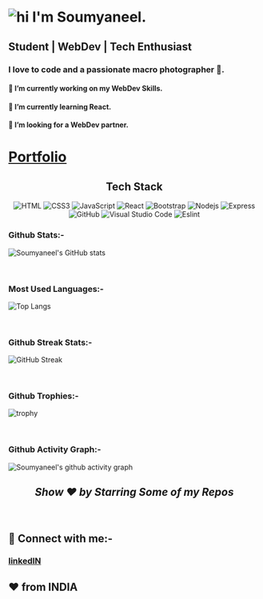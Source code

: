 # ![hi](https://www.mediafire.com/convkey/3a97/nkg4j7d832ludi8zg.jpg) I'm Soumyaneel.


## Student | WebDev | Tech Enthusiast

### I love to code and a passionate macro photographer 📸.

#### 🔭 I’m currently working on my WebDev Skills.
#### 🌱 I’m currently learning React.
#### 🤔 I’m looking for a WebDev partner.


# [Portfolio](https://soumyaneel.web.app)



<div align="center">
  <h2>Tech Stack</h2>
  
  ![HTML](https://img.shields.io/badge/HTML-006466?logo=HTML5&logoColor=white)
  ![CSS3](https://img.shields.io/badge/CSS3-065A60?logo=css3&logoColor=white)
  ![JavaScript](https://img.shields.io/badge/JavaScript-0B525B?logo=javascript&logoColor=white)
  ![React](https://img.shields.io/badge/React-144552?logo=react&logoColor=white)
  ![Bootstrap](https://img.shields.io/badge/Bootstrap-212F45?logo=bootstrap&logoColor=white)
  ![Nodejs](https://img.shields.io/badge/Nodejs-312244?logo=Node.js&logoColor=white)
  ![Express](https://img.shields.io/badge/Express-4D194D?logo=Express&logoColor=white)
  ![GitHub](https://img.shields.io/badge/GitHub-56CFE1?logo=github&logoColor=white)
  ![Visual Studio Code](https://img.shields.io/badge/Visual%20Studio%20Code-64DFDF?logo=Visual%20Studio%20Code&logoColor=white)
  ![Eslint](https://img.shields.io/badge/ESLint-D6FFF3?logo=ESLint&logoColor=white)
  
</div>

### Github Stats:-
![Soumyaneel's GitHub stats](https://github-readme-stats.vercel.app/api?username=A-Little-Hat)

</br>

### Most Used Languages:-
![Top Langs](https://github-readme-stats.vercel.app/api/top-langs/?username=A-Little-Hat)

</br>

### Github Streak Stats:-
![GitHub Streak](https://github-readme-streak-stats.herokuapp.com/?user=A-Little-Hat)

</br>

### Github Trophies:-
![trophy](https://github-profile-trophy.vercel.app/?username=A-Little-Hat&theme=gruvbox)

</br>

### Github Activity Graph:-
![Soumyaneel's github activity graph](https://activity-graph.herokuapp.com/graph?username=A-Little-Hat)


<h2><i> <p align="center"> Show ❤️ by Starring Some of my Repos</i></h2>


</br>
<h2> 🤝 Connect with me:-</h2>

### [linkedIN](https://www.linkedin.com/in/soumyaneel-sarkar-04158a1b0/)





## ❤️ from INDIA
